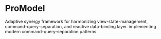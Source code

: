 # ProModel
Adaptive synergy framework for harmonizing view-state-management, command-query-separation, and reactive data-binding layer. implementing modern command-query-separation patterns
